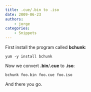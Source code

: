 ```yaml
---
title: .cue/.bin to .iso
date: 2009-06-23
authors:
    - jorge
categories:
    - Snippets
---
```

First install the program called **bchunk**:

```
yum -y install bchunk
```

Now we convert **.bin**/**.cue** to **.iso**:

```
bchunk foo.bin foo.cue foo.iso
```

And there you go.
